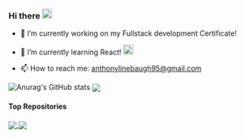 ### Hi there <img src="https://raw.githubusercontent.com/nixin72/nixin72/master/wave.gif" alt="React" width="20"/>

- 🔭 I’m currently working on my Fullstack development Certificate!

- 🌱 I’m currently learning React! <img src="https://media3.giphy.com/media/RJzm826vu7WbJvBtxX/giphy.gif?cid=790b761123f9b010427f9272bae5a404936cac21e34b4fd8&rid=giphy.gif&ct=s" alt="React" width="20"/>

- 📫 How to reach me: anthonylinebaugh95@gmail.com
<!--
**ajlineb/ajlineb** is a ✨ _special_ ✨ repository because its `README.md` (this file) appears on your GitHub profile.

Here are some ideas to get you started:

- 🔭 I’m currently working on ...
- 🌱 I’m currently learning ...
- 👯 I’m looking to collaborate on ...
- 🤔 I’m looking for help with ...
- 💬 Ask me about ...
- 📫 How to reach me: ...
- 😄 Pronouns: ...
- ⚡ Fun fact: ...
-->
![Anurag's GitHub stats](https://github-readme-stats.vercel.app/api?username=ajlineb&theme=midnight-purple&show_icons=true) <a href="https://github.com/ajlineb/github-readme-stats"><img align="center" src="https://github-readme-stats.vercel.app/api/top-langs/?username=ajlineb&layout=compact&theme=buefy&hide_border=true" /></a> 


#### Top Repositories


<a href="https://github.com/ajlineb/Narrative_Treasures">
  <img align="center" src="https://github-readme-stats.vercel.app/api/pin/?username=ajlineb&repo=ajlineb.github-readme-stats&theme=buefy" />
</a>
<a href="https://github.com/ajlineb/Astromical-Guidance-Application">
  <img align="center" src="https://github-readme-stats.vercel.app/api/pin/?username=ajlineb&repo=ajlineb.github.io&theme=buefy" />
</a>
